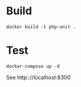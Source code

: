 # Build
```
docker build -t php-unit .
```

# Test
```
docker-compose up -d
```
See http:://localhost:8300
